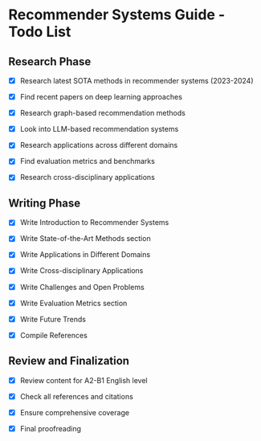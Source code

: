 # Recommender Systems Guide - Todo List

  

## Research Phase

- [x] Research latest SOTA methods in recommender systems (2023-2024)

- [x] Find recent papers on deep learning approaches

- [x] Research graph-based recommendation methods

- [x] Look into LLM-based recommendation systems

- [x] Research applications across different domains

- [x] Find evaluation metrics and benchmarks

- [x] Research cross-disciplinary applications

  

## Writing Phase

- [x] Write Introduction to Recommender Systems

- [x] Write State-of-the-Art Methods section

- [x] Write Applications in Different Domains

- [x] Write Cross-disciplinary Applications

- [x] Write Challenges and Open Problems

- [x] Write Evaluation Metrics section

- [x] Write Future Trends

- [x] Compile References

  

## Review and Finalization

- [x] Review content for A2-B1 English level

- [x] Check all references and citations

- [x] Ensure comprehensive coverage

- [x] Final proofreading